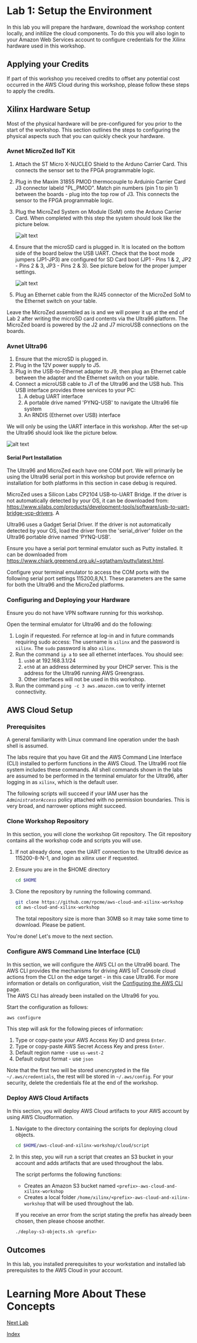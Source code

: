 # Lab 1: Setup the Environment

In this lab you will prepare the hardware, download the workshop content locally, and initilize the cloud components.  To do this you will also login to your Amazon Web Services account to configure credentials for the Xilinx hardware used in this workshop.

## Applying your Credits

If part of this workshop you received credits to offset any potential cost occurred in the AWS Cloud during this workshop, please follow these steps to apply the credits.


## Xilinx Hardware Setup

Most of the physical hardware will be pre-configured for you prior to the start of the workshop.  This section outlines the steps to configuring the physical aspects such that you can quickly check your hardware.

### Avnet MicroZed IIoT Kit
1. Attach the ST Micro X-NUCLEO Shield to the Arduno Carrier Card.  This connects the sensor set to the FPGA programmable logic.
2. Plug in the Maxim 31855 PMOD thermocouple to Arduinio Carrier Card J3 connector labeld "PL_PMOD".  Match pin numbers (pin 1 to pin 1) between the boards - plug into the top row of J3.  This connects the sensor to the FPGA programmable logic.
3. Plug the MicroZed System on Module (SoM) onto the Arduno Carrier Card.  When completed with this step the system should look like the picture below.

   ![alt text](images/MicroZed_IIoT_HW_Overview.png "IIoT Kit Overview")
4. Ensure that the microSD card is plugged in. It is located on the bottom side of the board below the USB UART.  Check that the boot mode jumpers (JP1-JP3) are configured for SD Card boot (JP1 - Pins 1 & 2, JP2 - Pins 2 & 3, JP3 - Pins 2 & 3). See picture below for the proper jumper settings.

   ![alt text](images/MicroZed_SD_CardJumperSettings.png?raw=true "SD Card Boot Jumper Settings")
5. Plug an Ethernet cable from the RJ45 connector of the MicroZed SoM to the Ethernet switch on your table.

Leave the MicroZed assembled as is and we will power it up at the end of Lab 2 after writing the microSD card contents via the Ultra96 platform.  The MicroZed board is powered by the J2 and J7 microUSB connections on the boards.

### Avnet Ultra96

1. Ensure that the microSD is plugged in.
2. Plug in the 12V power supply to J5.
3. Plug in the USB-to-Ethernet adapter to J9, then plug an Ethernet cable between the adapter and the Ethernet switch on your table.
4. Connect a microUSB cable to J1 of the Ultra96 and the USB hub. This USB interface provides three services to your PC:
    1. A debug UART interface
    2. A portable drive named 'PYNQ-USB' to navigate the Ultra96 file system
    3. An RNDIS (Ethernet over USB) interface

We will only be using the UART interface in this workshop.  After the set-up the Ultra96 should look like the picture below.

![alt text](images/Ultra96_NoCamera.jpg?raw=true "Ultra96 Kit Overview")


#### Serial Port Installation
The Ultra96 and MicroZed each have one COM port.  We will primarily be using the Ultra96 serial port in this workshop but provide refernce on installation for both platforms in this section in case debug is required.

MicroZed uses a Silicon Labs CP2104 USB-to-UART Bridge. If the driver is not automatically detected by your OS, it can be downloaded from: https://www.silabs.com/products/development-tools/software/usb-to-uart-bridge-vcp-drivers.  A

Ultra96 uses a Gadget Serial Driver. If the driver is not automatically detected by your OS, load the driver from the 'serial_driver' folder on the Ultra96 portable drive named 'PYNQ-USB'.

Ensure you have a serial port terminal emulator such as Putty installed. It can be downloaded from https://www.chiark.greenend.org.uk/~sgtatham/putty/latest.html.

Configure your terminal emulator to access the COM ports with the following serial port settings 115200,8,N,1.  These parameters are the same for both the Ultra96 and the MicroZed platforms.

### Configuring and Deploying your Hardware
Ensure you do not have VPN software running for this workshop.

Open the terminal emulator for Ultra96 and do the following:

1. Login if requested.  For refernce at log-in and in future commands requiring sudo access:
	The username is ```xilinx``` and the password is ```xilinx```. 
	The ```sudo``` password is also ```xilinx```.
2. Run the command ```ip a``` to see all ethernet interfaces. You should see:
    1. ```usb0``` at 192.168.3.1/24
    2. ```eth0``` at an address determined by your DHCP server. This is the address for the Ultra96 running AWS Greengrass.
    3. Other interfaces will not be used in this workshop.
3. Run the command ```ping -c 3 aws.amazon.com``` to verify internet connectivity.

## AWS Cloud Setup


### Prerequisites

A general familiarity with Linux command line operation under the bash shell is assumed.

The labs require that you have Git and the AWS Command Line Interface (CLI) installed to perform functions in the AWS Cloud. The Ultra96 root file system includes these commands. All shell commands shown in the labs are assumed to be performed in the terminal emulator for the Ultra96, after logging in as ```xilinx```, which is the default user. 

The following scripts will succeed if your IAM user has the *```AdministratorAccess```* policy attached with no permission boundaries.
This is very broad, and narrower options might succeed.

### Clone Workshop Repository

In this section, you will clone the workshop Git repository.  The Git repository contains all the workshop code and scripts you will use.

1. If not already done, open the UART connection to the Ultra96 device as 115200-8-N-1, and login as xilinx user if requested.
2. Ensure you are in the $HOME directory

   ```bash
   cd $HOME
   ```
3. Clone the repository by running the following command.

   ```bash
   git clone https://github.com/rpcme/aws-cloud-and-xilinx-workshop
   cd aws-cloud-and-xilinx-workshop
   ```
   
   The total repository size is more than 30MB so it may take some time to download. Please be patient.
   
You're done! Let's move to the next section.

### Configure AWS Command Line Interface (CLI)

In this section, we will configure the AWS CLI on the Ultra96 board.  The AWS CLI provides the mechanisms for driving AWS IoT Console cloud actions from the CLI on the edge target - in this case Ultra96. For more information or details on configuration, visit the [Configuring the AWS CLI](https://docs.aws.amazon.com/cli/latest/userguide/cli-chap-getting-started.html) page.  
The AWS CLI has already been installed on the Ultra96 for you.

Start the configuration as follows:
```bash
aws configure
```
This step will ask for the following pieces of information:

1. Type or copy-paste your AWS Access Key ID and press ```Enter```.
2. Type or copy-paste AWS Secret Access Key and press ```Enter```.
3. Default region name - use ```us-west-2```
4. Default output format - use ```json```

Note that the first two will be stored unencrypted in the file ```~/.aws/credentials```, the rest will be stored in ```~/.aws/config```. For your security, delete the credentials file at the end of the workshop.

### Deploy AWS Cloud Artifacts

In this section, you will deploy AWS Cloud artifacts to your AWS account by using AWS Cloudformation.

1. Navigate to the directory containing the scripts for deploying cloud objects.

   ```bash
   cd $HOME/aws-cloud-and-xilinx-workshop/cloud/script
   ```

2. In this step, you will run a script that creates an S3 bucket in your account and adds artifacts that are used throughout the labs.

   The script performs the following functions:
   
   * Creates an Amazon S3 bucket named ```<prefix>-aws-cloud-and-xilinx-workshop```
   * Creates a local folder ```/home/xilinx/<prefix>-aws-cloud-and-xilinx-workshop``` that will be used throughout the lab.

   If you receive an error from the script stating the prefix has already been chosen, then please choose another.

	```bash
	./deploy-s3-objects.sh <prefix>
	```

## Outcomes
In this lab, you installed prerequisites to your workstation and installed lab prerequisites to the AWS Cloud in your account.

# Learning More About These Concepts


[Next Lab](./Lab2.md)

[Index](./README.md)
